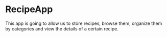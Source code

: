 # RecipeApp
This app is going to allow us to store recipes, browse them, organize them by categories and view the details of a certain recipe.
